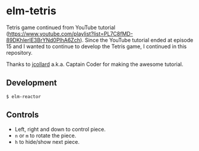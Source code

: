 # elm-tetris

Tetris game continued from YouTube tutorial (https://www.youtube.com/playlist?list=PL7C8fMD-89DKhlerIE3BrYNd0PlhA6Zch).
Since the YouTube tutorial ended at episode 15 and I wanted to continue to develop the Tetris game, I continued in this repository.

Thanks to [jcollard](https://github.com/jcollard) a.k.a. Captain Coder for making the awesome tutorial.

## Development

```
$ elm-reactor
```

## Controls

* Left, right and down to control piece.
* `n` or `m` to rotate the piece.
* `h` to hide/show next piece.
